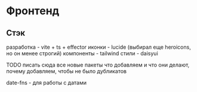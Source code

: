 # Фронтенд

## Стэк

разработка - vite + ts + effector
иконки - lucide (выбирал еще heroicons, но он менее строгий)
компоненты - tailwind
стили - daisyui

TODO писать сюда все новые пакеты что добавляем и что они делают, почему добавляем, чтобы не было дубликатов

date-fns - для работы с датами
